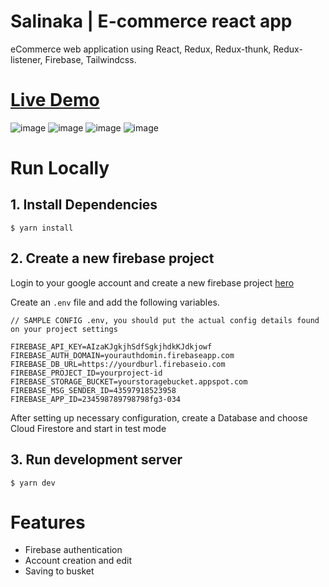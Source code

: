 # Salinaka | E-commerce react app

eCommerce web application using React, Redux, Redux-thunk, Redux-listener, Firebase, Tailwindcss.

# [Live Demo](https://ecommerce-app-beta-plum.vercel.app)

![image](https://user-images.githubusercontent.com/112856770/207569358-de4d0eba-8c1b-4d73-929e-ce1fa369c2f2.png)
![image](https://user-images.githubusercontent.com/112856770/207571337-2a90dc64-aded-407f-bff5-65ad1b6a00ae.png)
![image](https://user-images.githubusercontent.com/112856770/207571535-69cc9761-90d0-4c80-ab91-98e6c4f43d8c.png)
![image](https://user-images.githubusercontent.com/112856770/207571712-53b49175-451d-4958-9a44-773675ab1e39.png)

# Run Locally

## 1. Install Dependencies

```
$ yarn install
```

## 2. Create a new firebase project

Login to your google account and create a new firebase project [hero](https://console.firebase.google.com/u/0/)

Create an `.env` file and add the following variables.

```
// SAMPLE CONFIG .env, you should put the actual config details found on your project settings

FIREBASE_API_KEY=AIzaKJgkjhSdfSgkjhdkKJdkjowf
FIREBASE_AUTH_DOMAIN=yourauthdomin.firebaseapp.com
FIREBASE_DB_URL=https://yourdburl.firebaseio.com
FIREBASE_PROJECT_ID=yourproject-id
FIREBASE_STORAGE_BUCKET=yourstoragebucket.appspot.com
FIREBASE_MSG_SENDER_ID=43597918523958
FIREBASE_APP_ID=234598789798798fg3-034

```

After setting up necessary configuration, create a Database and choose Cloud Firestore and start in test mode

## 3. Run development server

```
$ yarn dev
```

# Features

- Firebase authentication
- Account creation and edit
- Saving to busket
